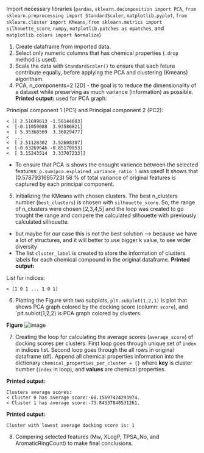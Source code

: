 Import necessary libraries (`pandas`, `sklearn.decomposition import PCA`, `from sklearn.preprocessing import StandardScaler`, `matplotlib.pyplot`, `from sklearn.cluster import KMeans`, `from sklearn.metrics import silhouette_score`, `numpy`, `matplotlib.patches as mpatches`, and `matplotlib.colors import Normalize`)

1) Create dataframe from imported data.
2) Select only numeric columns that has chemical properties (`.drop` method is used).
3) Scale the data with `StandardScaler()` to ensure that each feture contribute equally, before applying the PCA and clustering (Kmeans) algoritham.
4) PCA, n_components=2 (2D) - the goal is to reduce the dimensionality of a dataset while preserving as much variance (information) as possible.
**Printed output:** used for PCA graph:

Principal component 1 (PC1) and Principal component 2 (PC2):
```text
< [[ 2.51699613 -1.56144603]
<  [-0.11059088  3.93586821]
<  [ 5.35368569  3.36829477]
<  ...
<  [ 2.51128302  3.52608307]
<  [-0.63269646 -0.85170953]
<  [ 3.15243514  3.33707233]]
```
 * To ensure that PCA is shows the enought varience between the selected features: `p.sum(pca.explained_variance_ratio_)` was used! It shows that (0.5787931695723) 58 % of total  variance of original features is captured by each principal component.

5) Initializing the KMeans with chosen clusters. The best n_clusters number (`best_clusters`) is  chosen with `silhouette_score`.      So, the range of n_clusters were chosen [2,3,4,5] and the loop was created to go trought the range and compere the calculated silhouette with previously calculated silhouette.
 * but maybe for our case this is not the best solution --> because we have a lot of structures, and it will better to use bigger k value, to see wider diversity
* The list `cluster_label` is created to store the information of clusters labels for each chemical compound in the original dataframe.
**Printed output:**

List for indices:
```text
< [1 0 1 ... 1 0 1]
```
6) Plotting the Figure with two subplots, `plt.subplot(1,2,1)` is plot that shows PCA graph colored by the docking score (column: `score`), and `plt.sublot(1,2,2) is PCA graph colored by clusters.

**Figure**
![image](https://github.com/user-attachments/assets/ea65666c-0105-4b1e-b77c-f3f934f94619)

7) Creating the loop for calculating the average scores (`average_score`) of docking scores per clusters. First loop goes through unique set of `index` in indices list. Second loop goes through the all rows in original dataframe (df).                           Append all chemical properties information into the dictionary `chemical_properties_per_cluster = {}` where **key** is cluster number (`index` in loop), and **values** are chemical properties.

**Printed output:**
```text
Clusters average scores:
< Cluster 0 has average score:-68.15697424293974.
< Cluster 1 has average score:-73.84337848531261.
```
**Printed output:**
```text
Cluster with lowest average docking score is: 1
```
8) Compering selected features (Mw, XLogP, TPSA_No, and AromaticRingCount) to make final conclusions.
